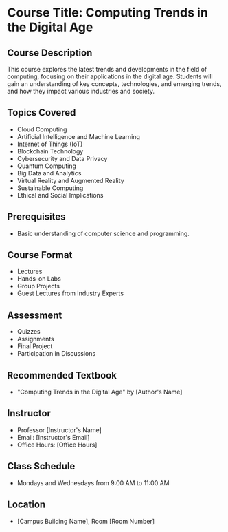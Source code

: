 # Course Title: Computing Trends in the Digital Age

## Course Description
This course explores the latest trends and developments in the field of computing, focusing on their applications in the digital age. Students will gain an understanding of key concepts, technologies, and emerging trends, and how they impact various industries and society.

## Topics Covered
- Cloud Computing
- Artificial Intelligence and Machine Learning
- Internet of Things (IoT)
- Blockchain Technology
- Cybersecurity and Data Privacy
- Quantum Computing
- Big Data and Analytics
- Virtual Reality and Augmented Reality
- Sustainable Computing
- Ethical and Social Implications

## Prerequisites
- Basic understanding of computer science and programming.

## Course Format
- Lectures
- Hands-on Labs
- Group Projects
- Guest Lectures from Industry Experts

## Assessment
- Quizzes
- Assignments
- Final Project
- Participation in Discussions

## Recommended Textbook
- "Computing Trends in the Digital Age" by [Author's Name]

## Instructor
- Professor [Instructor's Name]
- Email: [Instructor's Email]
- Office Hours: [Office Hours]

## Class Schedule
- Mondays and Wednesdays from 9:00 AM to 11:00 AM

## Location
- [Campus Building Name], Room [Room Number]
